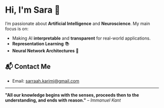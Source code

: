# Hi, I'm Sara 👋

I’m passionate about **Artificial Intelligence** and **Neuroscience**. My main focus is on:

- Making AI **interpretable** and **transparent** for real-world applications.
- **Representation Learning** 📚
- **Neural Network Architectures** 🧠

## 📬 Contact Me

- Email: sarraah.karimi@gmail.com

---

**"All our knowledge begins with the senses, proceeds then to the understanding, and ends with reason."** – *Immanuel Kant*